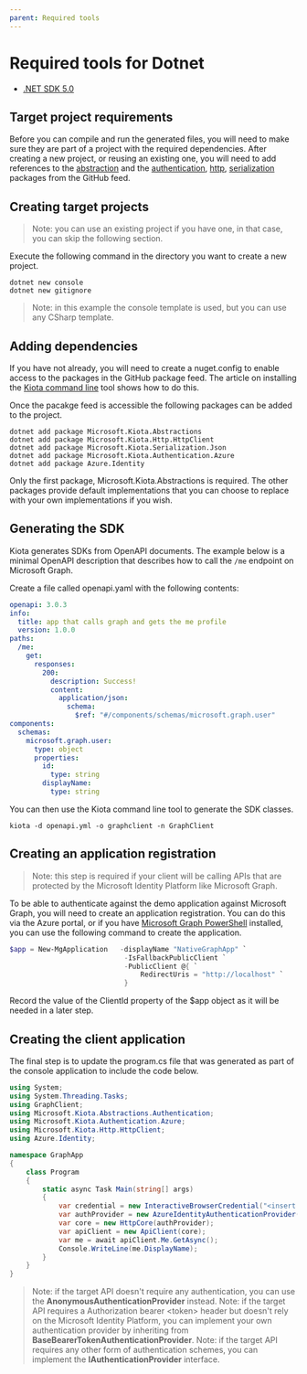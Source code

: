 ```yaml
---
parent: Required tools
---
```


# Required tools for Dotnet

- [.NET SDK 5.0](https://dotnet.microsoft.com/download)

## Target project requirements

Before you can compile and run the generated files, you will need to make sure they are part of a project with the required dependencies. After creating a new project, or reusing an existing one, you will need to add references to the [abstraction](../../abstractions/dotnet) and the [authentication](../../authentication/dotnet/azure), [http](../../http/dotnet/httpclient), [serialization](../../serialization/dotnet/json) packages from the GitHub feed.

## Creating target projects

> Note: you can use an existing project if you have one, in that case, you can skip the following section.

Execute the following command in the directory you want to create a new project.

```shell
dotnet new console
dotnet new gitignore
```

> Note: in this example the console template is used, but you can use any CSharp template.

## Adding dependencies

If you have not already, you will need to create a nuget.config to enable access to the packages in the GitHub package feed.  The article on installing the [Kiota command line](../generator/tool.md) tool shows how to do this.

Once the pacakge feed is accessible the following packages can be added to the project.

```shell
dotnet add package Microsoft.Kiota.Abstractions
dotnet add package Microsoft.Kiota.Http.HttpClient
dotnet add package Microsoft.Kiota.Serialization.Json
dotnet add package Microsoft.Kiota.Authentication.Azure
dotnet add package Azure.Identity
```

Only the first package, Microsoft.Kiota.Abstractions is required. The other packages provide default implementations that you can choose to replace with your own implementations if you wish.

## Generating the SDK

Kiota generates SDKs from OpenAPI documents. The example below is a minimal OpenAPI description that describes how to call the `/me` endpoint on Microsoft Graph.

Create a file called openapi.yaml with the following contents:

```yaml
openapi: 3.0.3
info:
  title: app that calls graph and gets the me profile
  version: 1.0.0
paths:
  /me:
    get:
      responses:
        200:
          description: Success!
          content:
            application/json:
              schema:
                $ref: "#/components/schemas/microsoft.graph.user"
components:
  schemas:
    microsoft.graph.user:
      type: object
      properties:
        id:
          type: string
        displayName:
          type: string
```

You can then use the Kiota command line tool to generate the SDK classes.

```shell
kiota -d openapi.yml -o graphclient -n GraphClient
```

## Creating an application registration

> Note: this step is required if your client will be calling APIs that are protected by the Microsoft Identity Platform like Microsoft Graph.

To be able to authenticate against the demo application against Microsoft Graph, you will need to create an application registration.  You can do this via the Azure portal, or if you have [Microsoft Graph PowerShell](https://www.powershellgallery.com/packages/Microsoft.Graph) installed, you can use the following command to create the application.

```powershell
$app = New-MgApplication   -displayName "NativeGraphApp" `
                            -IsFallbackPublicClient `
                            -PublicClient @{ `
                                RedirectUris = "http://localhost" `
                            }
```

Record the value of the ClientId property of the $app object as it will be needed in a later step.

## Creating the client application

The final step is to update the program.cs file that was generated as part of the console application to include the code below.

```csharp
using System;
using System.Threading.Tasks;
using GraphClient;
using Microsoft.Kiota.Abstractions.Authentication;
using Microsoft.Kiota.Authentication.Azure;
using Microsoft.Kiota.Http.HttpClient;
using Azure.Identity;

namespace GraphApp
{
    class Program
    {
        static async Task Main(string[] args)
        {
            var credential = new InteractiveBrowserCredential("<insert clientId from $app.ClientId>");
            var authProvider = new AzureIdentityAuthenticationProvider(credential, new string[] {"User.Read"});
            var core = new HttpCore(authProvider);
            var apiClient = new ApiClient(core);
            var me = await apiClient.Me.GetAsync();
            Console.WriteLine(me.DisplayName);
        }
    }
}
```

> Note: if the target API doesn't require any authentication, you can use the **AnonymousAuthenticationProvider** instead.
> Note: if the target API requires a Authorization bearer \<token> header but doesn't rely on the Microsoft Identity Platform, you can implement your own authentication provider by inheriting from **BaseBearerTokenAuthenticationProvider**.
> Note: if the target API requires any other form of authentication schemes, you can implement the **IAuthenticationProvider** interface.
